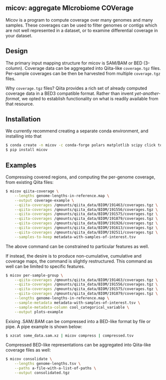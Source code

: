 ## micov: aggregate MIcrobiome COVerage

Micov is a program to compute coverage over many genomes and many samples. 
These coverages can be used to filter genomes or contigs which are
not well represented in a dataset, or to examine differential coverage in your
dataset.

## Design

The primary input mapping structure for micov is SAM/BAM or BED (3-column). 
Coverage data can be aggregated into Qiita-like `coverage.tgz` files. Per-sample
coverages can be then be harvested from multiple `coverage.tgz` files.

Why `coverage.tgz` files? Qiita provides a rich set of already computed 
coverage data in a BED3 compatible format. Rather than invent 
*yet-another-format*, we opted to establish functionality on what is readily
available from that resource.

## Installation

We currently recommend creating a separate conda environment, and installing
into that

```bash
$ conda create -n micov -c conda-forge polars matplotlib scipy click tqdm numba duckdb pyarrow
$ pip install micov
```

## Examples

Compressing covered regions, and computing the per-genome coverage, from existing
Qiita files:

```bash
$ micov qiita-coverage \
    --lengths genome-lengths-in-reference.map \
    --output coverage-example \
    --qiita-coverages /qmounts/qiita_data/BIOM/191463/coverages.tgz \
    --qiita-coverages /qmounts/qiita_data/BIOM/191556/coverages.tgz \
    --qiita-coverages /qmounts/qiita_data/BIOM/191575/coverages.tgz \
    --qiita-coverages /qmounts/qiita_data/BIOM/191879/coverages.tgz \
    --qiita-coverages /qmounts/qiita_data/BIOM/191926/coverages.tgz \
    --qiita-coverages /qmounts/qiita_data/BIOM/191613/coverages.tgz \
    --qiita-coverages /qmounts/qiita_data/BIOM/192511/coverages.tgz \
    --samples-to-keep metadata-with-samples-of-interest.tsv
```

The above command can be constrained to particular features as well.

If instead, the desire is to produce non-cumulative, cumulative and coverage
maps, the command is slightly restructured. This command as well can be limited
to specific features.

```bash
$ micov per-sample-group \
    --qiita-coverages /qmounts/qiita_data/BIOM/191463/coverages.tgz \
    --qiita-coverages /qmounts/qiita_data/BIOM/191556/coverages.tgz \
    --qiita-coverages /qmounts/qiita_data/BIOM/191575/coverages.tgz \
    --qiita-coverages /qmounts/qiita_data/BIOM/191879/coverages.tgz \
    --lengths genome-lengths-in-reference.map \
    --sample-metadata metadata-with-samples-of-interest.tsv \
    --sample-metadata-column cool_categorical_variable \
    --output plots-example 
```

Exising .SAM/.BAM can be compressed into a BED-like format by file or pipe. A
pipe example is shown below:

```bash
$ xzcat some_data.sam.xz | micov compress | compressed.tsv
```

Compressed BED-like representations can be aggregated into Qiita-like coverage
files as well:

```bash
$ micov consolidate \
    --lengths genome-lengths.tsv \
    --paths a-file-with-a-list-of-paths \
    --output consolidated.tgz
```
